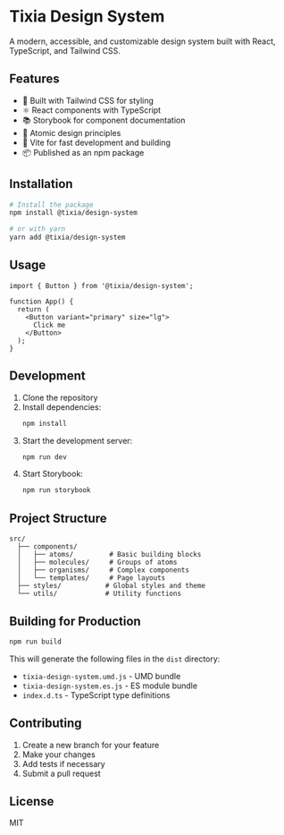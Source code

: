 # Tixia Design System

A modern, accessible, and customizable design system built with React, TypeScript, and Tailwind CSS.

## Features

- 🎨 Built with Tailwind CSS for styling
- ⚛️ React components with TypeScript
- 📚 Storybook for component documentation
- 🎯 Atomic design principles
- 🚀 Vite for fast development and building
- 📦 Published as an npm package

## Installation

```bash
# Install the package
npm install @tixia/design-system

# or with yarn
yarn add @tixia/design-system
```

## Usage

```tsx
import { Button } from '@tixia/design-system';

function App() {
  return (
    <Button variant="primary" size="lg">
      Click me
    </Button>
  );
}
```

## Development

1. Clone the repository
2. Install dependencies:
   ```bash
   npm install
   ```
3. Start the development server:
   ```bash
   npm run dev
   ```
4. Start Storybook:
   ```bash
   npm run storybook
   ```

## Project Structure

```
src/
  ├── components/
  │   ├── atoms/         # Basic building blocks
  │   ├── molecules/     # Groups of atoms
  │   ├── organisms/     # Complex components
  │   └── templates/     # Page layouts
  ├── styles/           # Global styles and theme
  └── utils/            # Utility functions
```

## Building for Production

```bash
npm run build
```

This will generate the following files in the `dist` directory:
- `tixia-design-system.umd.js` - UMD bundle
- `tixia-design-system.es.js` - ES module bundle
- `index.d.ts` - TypeScript type definitions

## Contributing

1. Create a new branch for your feature
2. Make your changes
3. Add tests if necessary
4. Submit a pull request

## License

MIT 